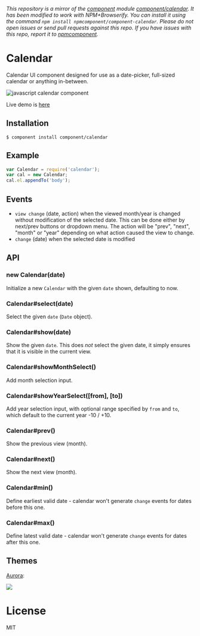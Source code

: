 *This repository is a mirror of the [component](http://component.io) module [component/calendar](http://github.com/component/calendar). It has been modified to work with NPM+Browserify. You can install it using the command `npm install npmcomponent/component-calendar`. Please do not open issues or send pull requests against this repo. If you have issues with this repo, report it to [npmcomponent](https://github.com/airportyh/npmcomponent).*

# Calendar

  Calendar UI component designed for use as a date-picker,
  full-sized calendar or anything in-between.

  ![javascript calendar component](http://f.cl.ly/items/2u3w1D421W0C370Z3G1U/Screen%20Shot%202012-10-11%20at%2014.32.41.png)

  Live demo is [here](http://component.github.io/calendar/)

## Installation

    $ component install component/calendar

## Example

```js
var Calendar = require('calendar');
var cal = new Calendar;
cal.el.appendTo('body');
```

## Events

  - `view change` (date, action) when the viewed month/year is changed without modification of the selected date. This can be done either by next/prev buttons or dropdown menu. The action will be "prev", "next", "month" or "year" depending on what action caused the view to change.
  - `change` (date) when the selected date is modified

## API

### new Calendar(date)

  Initialize a new `Calendar` with the given `date` shown,
  defaulting to now.

### Calendar#select(date)

  Select the given `date` (`Date` object).

### Calendar#show(date)

  Show the given `date`. This does _not_ select the given date,
  it simply ensures that it is visible in the current view.

### Calendar#showMonthSelect()

  Add month selection input.

### Calendar#showYearSelect([from], [to])

  Add year selection input, with optional range specified by `from` and `to`,
  which default to the current year -10 / +10.

### Calendar#prev()

  Show the previous view (month).

### Calendar#next()

  Show the next view (month).

### Calendar#min()

  Define earliest valid date - calendar won't generate `change` events for dates before this one.

### Calendar#max()

  Define latest valid date - calendar won't generate `change` events for dates after this one.

## Themes

  [Aurora](https://github.com/component/aurora-calendar):

  ![](https://a248.e.akamai.net/camo.github.com/2ca4c0ffd16267155335b2d9285c1923fa90e6d3/687474703a2f2f662e636c2e6c792f6974656d732f3034334e31723065314c313330793136325232662f53637265656e25323053686f74253230323031322d30392d31372532306174253230392e31372e3332253230504d2e706e67)

# License

  MIT


